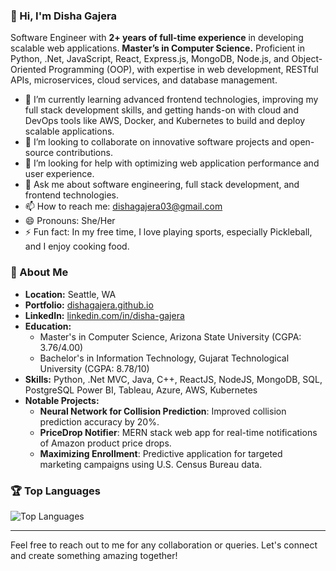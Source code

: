 ### 👋 Hi, I'm Disha Gajera

Software Engineer with **2+ years of full-time experience** in developing scalable web applications. **Master’s in Computer Science.** Proficient in Python, .Net, JavaScript, React, Express.js, MongoDB, Node.js, and Object-Oriented Programming (OOP), with expertise in web development, RESTful APIs, microservices, cloud services, and database management.

- 🌱 I’m currently learning advanced frontend technologies, improving my full stack development skills, and getting hands-on with cloud and DevOps tools like AWS, Docker, and Kubernetes to build and deploy scalable applications.
- 👯 I’m looking to collaborate on innovative software projects and open-source contributions.
- 🤔 I’m looking for help with optimizing web application performance and user experience.
- 💬 Ask me about software engineering, full stack development, and frontend technologies.
- 📫 How to reach me: [dishagajera03@gmail.com](mailto:dishagajera03@gmail.com)
- 😄 Pronouns: She/Her
- ⚡ Fun fact: In my free time, I love playing sports, especially Pickleball, and I enjoy cooking food.

### 🌟 About Me
- **Location:** Seattle, WA
- **Portfolio:** [dishagajera.github.io](https://dishagajera.github.io/)
- **LinkedIn:** [linkedin.com/in/disha-gajera](https://www.linkedin.com/in/disha-gajera/)
- **Education:**
  - Master's in Computer Science, Arizona State University (CGPA: 3.76/4.00)
  - Bachelor's in Information Technology, Gujarat Technological University (CGPA: 8.78/10)
- **Skills:** Python, .Net MVC, Java, C++, ReactJS, NodeJS, MongoDB, SQL, PostgreSQL Power BI, Tableau, Azure, AWS, Kubernetes
- **Notable Projects:**
  - **Neural Network for Collision Prediction**: Improved collision prediction accuracy by 20%.
  - **PriceDrop Notifier**: MERN stack web app for real-time notifications of Amazon product price drops.
  - **Maximizing Enrollment**: Predictive application for targeted marketing campaigns using U.S. Census Bureau data.


### 🏆 Top Languages
![Top Languages](https://github-readme-stats.vercel.app/api/top-langs/?username=DishaGajera&layout=compact&theme=radical)

---

Feel free to reach out to me for any collaboration or queries. Let's connect and create something amazing together!
